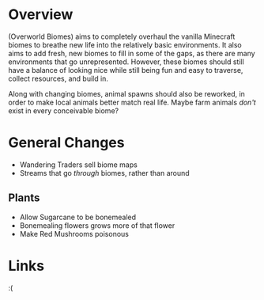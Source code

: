 # Overview
(Overworld Biomes) aims to completely overhaul the vanilla Minecraft biomes to breathe new life into the relatively basic environments. It also aims to add fresh, new biomes to fill in some of the gaps, as there are many environments that go unrepresented. However, these biomes should still have a balance of looking nice while still being fun and easy to traverse, collect resources, and build in.

Along with changing biomes, animal spawns should also be reworked, in order to make local animals better match real life. Maybe farm animals *don't* exist in every conceivable biome?
# General Changes
- Wandering Traders sell biome maps
- Streams that go *through* biomes, rather than around
## Plants
- Allow Sugarcane to be bonemealed
- Bonemealing flowers grows more of that flower
- Make Red Mushrooms poisonous
# Links
:(